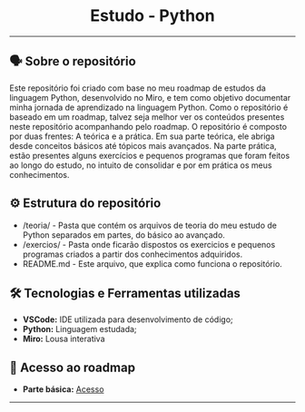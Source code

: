 <h1 align="center">Estudo - Python </h1>


---
## 🗣️ Sobre o repositório

Este repositório foi criado com base no meu roadmap de estudos da linguagem Python, desenvolvido no Miro, e tem como objetivo documentar minha jornada de aprendizado na linguagem Python. Como o repositório é baseado em um roadmap, talvez seja melhor ver os conteúdos presentes neste repositório acompanhando pelo roadmap. O repositório é composto por duas frentes: A teórica e a prática. Em sua parte teórica, ele abriga desde conceitos básicos até tópicos mais avançados. Na parte prática, estão presentes alguns exercícios e pequenos programas que foram feitos ao longo do estudo, no intuito de consolidar e por em prática os meus conhecimentos.

## ⚙ Estrutura do repositório

- /teoria/ - Pasta que contém os arquivos de teoria do meu estudo de Python separados em partes, do básico ao avançado.
- /exercios/ - Pasta onde ficarão dispostos os exercicios e pequenos programas criados a partir dos conhecimentos adquiridos.
- README.md - Este arquivo, que explica como funciona o repositório.

## 🛠 Tecnologias e Ferramentas utilizadas

- **VSCode:** IDE utilizada para desenvolvimento de código;
- **Python:** Linguagem estudada;
- **Miro:** Lousa interativa

## 🔗 Acesso ao roadmap

- **Parte básica:** <a href="https://miro.com/welcomeonboard/S0FQa3NTc2pNTUlqUloyT1FEWDZOc2toNnk2OHFjbEFFT1E5V3hrR1BmdXFPL0lFZ0plaFU2T01NTE1DTmVCaFFXdm9GTExnenRad3RsTldKZHlLQVJaV1NyWmN4WUVtbVFwSDZJMzV0MUZSb1pGdGErRE5IUzhtUDFBNlVTMDYhZQ==?share_link_id=165987610137">Acesso</a>
---



